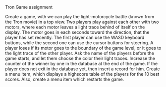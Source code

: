 Tron Game assignment

Create a game, with we can play the light-motorcycle battle (known from the Tron
movie) in a top view. Two players play against each other with two motors, where each
motor leaves a light trace behind of itself on the display. The motor goes in each seconds
toward the direction, that the player has set recently. The first player can use the WASD
keyboard buttons, while the second one can use the cursor buttons for steering.
A player loses if its motor goes to the boundary of the game level, or it goes to the light
trace of the other player. Ask the name of the players before the game starts, and let them
choose the color their light traces. Increase the counter of the winner by one in the
database at the end of the game. If the player does not exit in the database yet, then insert
a record for him. Create a menu item, which displays a highscore table of the players for
the 10 best scores. Also, create a menu item which restarts the game.
